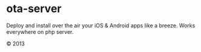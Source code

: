 ota-server
==========

Deploy and install over the air your iOS &amp; Android apps like a breeze. Works everywhere on php server.

© 2013

